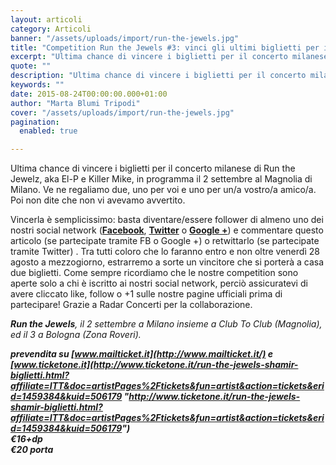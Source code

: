 ```yaml
---
layout: articoli
category: Articoli
banner: "/assets/uploads/import/run-the-jewels.jpg"
title: "Competition Run the Jewels #3: vinci gli ultimi biglietti per il concerto di Milano!"
excerpt: "Ultima chance di vincere i biglietti per il concerto milanese di Run the Jewelz, aka El-P e Killer Mike, in programma il 2 settembre al Magnolia di Milano. Ve ne regaliamo due, uno per voi e uno per un/a vostro/a amico/a. Poi non dite che non vi avevamo avvertito. Vincerla è semplicissimo:  basta diventare/essere follower di almeno uno [&hellip"
quote: ""
description: "Ultima chance di vincere i biglietti per il concerto milanese di Run the Jewelz, aka El-P e Killer Mike, in programma il 2 settembre al Magnolia di Milano. Ve ne regaliamo due, uno per voi e uno per un/a vostro/a amico/a. Poi non dite che non vi avevamo avvertito. Vincerla è semplicissimo:  basta diventare/essere follower di almeno uno [&hellip"
keywords: ""
date: 2015-08-24T00:00:00.000+01:00
author: "Marta Blumi Tripodi"
cover: "/assets/uploads/import/run-the-jewels.jpg"
pagination:
  enabled: true

---
```


[](https://hotmc.com/wp-content/uploads/2015/06/run-the-jewels.jpg)

Ultima chance di vincere i biglietti per il concerto milanese di Run the Jewelz, aka El-P e Killer Mike, in programma il 2 settembre al Magnolia di Milano. Ve ne regaliamo due, uno per voi e uno per un/a vostro/a amico/a. Poi non dite che non vi avevamo avvertito.

Vincerla è semplicissimo: basta diventare/essere follower di almeno uno dei nostri social network ([**Facebook**](https://www.facebook.com/hotmcmag "https://www.facebook.com/hotmcmag"), [**Twitter**](https://twitter.com/hotmcmag "https://twitter.com/hotmcmag") o **[Google +](https://plus.google.com/u/0/111205470567886985739/posts "https://plus.google.com/u/0/111205470567886985739/posts")**) e commentare questo articolo (se partecipate tramite FB o Google +) o retwittarlo (se partecipate tramite Twitter) . Tra tutti coloro che lo faranno entro e non oltre venerdì 28 agosto a mezzogiorno, estrarremo a sorte un vincitore che si porterà a casa due biglietti. Come sempre ricordiamo che le nostre competition sono aperte solo a chi è iscritto ai nostri social network, perciò assicuratevi di avere cliccato like, follow o +1 sulle nostre pagine ufficiali prima di partecipare! Grazie a Radar Concerti per la collaborazione.

_**Run the Jewels**, il 2 settembre a Milano insieme a Club To Club (Magnolia), ed il 3 a Bologna (Zona Roveri)._

_**prevendita su [www.mailticket.it](http://www.mailticket.it/) e [www.ticketone.it](http://www.ticketone.it/run-the-jewels-shamir-biglietti.html?affiliate=ITT&doc=artistPages%2Ftickets&fun=artist&action=tickets&erid=1459384&kuid=506179 "http://www.ticketone.it/run-the-jewels-shamir-biglietti.html?affiliate=ITT&doc=artistPages%2Ftickets&fun=artist&action=tickets&erid=1459384&kuid=506179")**_  
_**€16+dp**_  
_**€20 porta**_